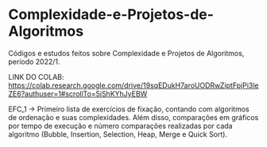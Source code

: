 # Complexidade-e-Projetos-de-Algoritmos
Códigos e estudos feitos sobre Complexidade e Projetos de Algoritmos, período 2022/1.

LINK DO COLAB: https://colab.research.google.com/drive/19sqEDukH7aroUODRwZiptFpjPi3leZE6?authuser=1#scrollTo=5iShKYhJyEBW

EFC_1 -> Primeiro lista de exercícios de fixação, contando com algoritmos de ordenação e suas complexidades. Além disso, comparações em gráficos por tempo de execução e número comparações realizadas por cada algoritmo (Bubble, Insertion, Selection, Heap, Merge e Quick Sort).
